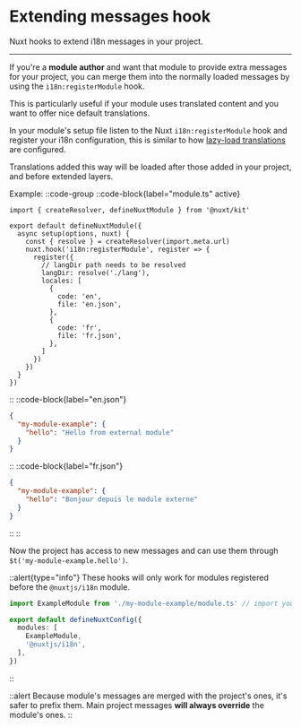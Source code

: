 # Extending messages hook

Nuxt hooks to extend i18n messages in your project.

---

If you're a **module author** and want that module to provide extra messages for your project, you can merge them into the normally loaded messages by using the `i18n:registerModule` hook.

This is particularly useful if your module uses translated content and you want to offer nice default translations.

In your module's setup file listen to the Nuxt `i18n:registerModule` hook and 
register your i18n configuration, this is similar to how [lazy-load translations](./lazy-load-translations) are configured.

Translations added this way will be loaded after those added in your project, and before extended layers.

Example:
::code-group
  ::code-block{label="module.ts" active}
  ```ts{}[my-module-example/module.ts]
  import { createResolver, defineNuxtModule } from '@nuxt/kit'

  export default defineNuxtModule({
    async setup(options, nuxt) {
      const { resolve } = createResolver(import.meta.url)
      nuxt.hook('i18n:registerModule', register => {
        register({
          // langDir path needs to be resolved
          langDir: resolve('./lang'),
          locales: [
            {
              code: 'en',
              file: 'en.json',
            },
            {
              code: 'fr',
              file: 'fr.json',
            },
          ]
        })
      })
    }
  })
  ```
  ::
  ::code-block{label="en.json"}
  ```json
  {
    "my-module-example": {
      "hello": "Hello from external module"
    }
  }
  ```
  ::
  ::code-block{label="fr.json"}
  ```json
  {
    "my-module-example": {
      "hello": "Bonjour depuis le module externe"
    }
  }
  ```
  ::
::

Now the project has access to new messages and can use them through `$t('my-module-example.hello')`.

::alert{type="info"}
These hooks will only work for modules registered before the `@nuxtjs/i18n` module.

```ts {}[nuxt.config.ts]
import ExampleModule from './my-module-example/module.ts' // import your custom module

export default defineNuxtConfig({
  modules: [
    ExampleModule,
    '@nuxtjs/i18n',
  ],
})
```
::

::alert
Because module's messages are merged with the project's ones, it's safer to prefix them. Main project messages **will always override** the module's ones.
::
